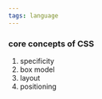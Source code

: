 ```yaml
---
tags: language
---
```


### core concepts of CSS
1. specificity
2. box model
3. layout
4. positioning


